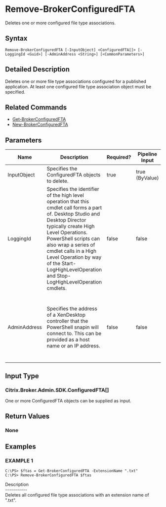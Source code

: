 ﻿# Remove-BrokerConfiguredFTA

   Deletes one or more configured file type associations.

## Syntax
```
Remove-BrokerConfiguredFTA [-InputObject] <ConfiguredFTA[]> [-LoggingId <Guid>] [-AdminAddress <String>] [<CommonParameters>]
```

## Detailed Description
   Deletes one or more file type associations configured for a published application. At least one configured file type association object must be specified.

## Related Commands
  * [Get-BrokerConfiguredFTA](Get-BrokerConfiguredFTA.html)
  * [New-BrokerConfiguredFTA](New-BrokerConfiguredFTA.html)
## Parameters

| Name   | Description | Required? | Pipeline Input | Default Value |
| --- | --- | --- | --- | --- |
| InputObject | Specifies the ConfiguredFTA objects to delete. | true | true (ByValue) |  |
| LoggingId | Specifies the identifier of the high level operation that this cmdlet call forms a part of. Desktop Studio and Desktop Director typically create High Level Operations. PowerShell scripts can also wrap a series of cmdlet calls in a High Level Operation by way of the Start-LogHighLevelOperation and Stop-LogHighLevelOperation cmdlets. | false | false |  |
| AdminAddress | Specifies the address of a XenDesktop controller that the PowerShell snapin will connect to. This can be provided as a host name or an IP address. | false | false | Localhost. Once a value is provided by any cmdlet, this value will become the default. |

## Input Type
### Citrix.Broker.Admin.SDK.ConfiguredFTA[]
   One or more ConfiguredFTA objects can be supplied as input.
## Return Values
### None
   
## Examples

### EXAMPLE 1
```
C:\PS> $ftas = Get-BrokerConfiguredFTA -ExtensionName ".txt"
C:\PS> Remove-BrokerConfiguredFTA $ftas
```
   Description<br>-----------<br>Deletes all configured file type associations with an extension name of ".txt".
